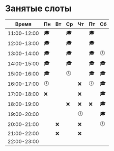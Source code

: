 # Занятые слоты

| Время | Пн | Вт | Ср | Чт | Пт | Сб |
|-----|-----|-----|-----|-----|-----|-----|
| 11:00-12:00 | 🎓 |  | 🎓 |  | 🎓 |  |
| 12:00-13:00 | 🎓 |  | 🎓 |  | 🎓 |  |
| 13:00-14:00 | 🎓 |  | 🎓 |  | 🎓 | 🕔 |
| 14:00-15:00 | 🎓 |  | 🎓 |  | 🎓 | 🎓 |
| 15:00-16:00 | 🎓 |  | 🕔 |  | 🎓 | 🎓 |
| 16:00-17:00 | 🕔 |  |   | ❌ | 🕔 | 🎓 |
| 17:00-18:00 | ❌ |  |   | ❌ |  | 🎓 |
| 18:00-19:00 |   |  | ❌ | ❌ | ❌ | 🎓 |
| 19:00-20:00 |   |  |   | 🕔 |  | 🎓 |
| 20:00-21:00 |   | ❌ |   | ❌ |  | 🕔 |
| 21:00-22:00 |   | ❌ |   | ❌ |  |  |
| 22:00-23:00 |   |  |   |  |  |  |